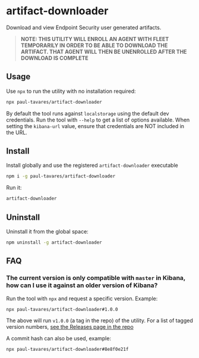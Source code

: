 # artifact-downloader
Download and view Endpoint Security user generated artifacts.

> **NOTE: THIS UTILITY WILL ENROLL AN AGENT WITH FLEET TEMPORARILY IN ORDER TO BE ABLE TO DOWNLOAD THE ARTIFACT. THAT AGENT WILL THEN BE UNENROLLED AFTER THE DOWNLOAD IS COMPLETE**

## Usage

Use `npx` to run the utility with no installation required:

```bash
npx paul-tavares/artifact-downloader
```

By default the tool runs against `localstorage` using the default dev credentials. Run the tool with `--help` to get a list of options available. When setting the `kibana-url` value, ensure that credentials are NOT included in the URL.

## Install

Install globally and use the registered `artifact-downloader` executable

```bash
npm i -g paul-tavares/artifact-downloader
```

Run it:

```bash
artifact-downloader
```

## Uninstall

Uninstall it from the global space:

```bash
npm uninstall -g artifact-downloader
```

## FAQ

### The current version is only compatible with `master` in Kibana, how can I use it against an older version of Kibana?

Run the tool with `npx` and request a specific version. Example:

```bash
npx paul-tavares/artifact-downloader#1.0.0
```

The above will run `v1.0.0` (a tag in the repo) of the utility. For a list of tagged version numbers, [see the Releases page in the repo](https://github.com/paul-tavares/artifact-downloader/releases)

A commit hash can also be used, example:

```bash
npx paul-tavares/artifact-downloader#8e8f0e21f
```
